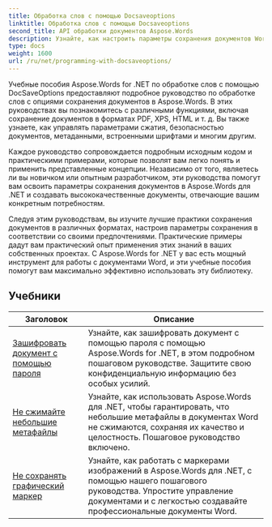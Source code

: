 ```yaml
---
title: Обработка слов с помощью Docsaveoptions
linktitle: Обработка слов с помощью Docsaveoptions
second_title: API обработки документов Aspose.Words
description: Узнайте, как настроить параметры сохранения документов Word с помощью Aspose.Words для .NET. В учебных пособиях вы познакомитесь с различными доступными опциями, такими как формат файла, сжатие, защита паролем.
type: docs
weight: 1600
url: /ru/net/programming-with-docsaveoptions/
---
```

Учебные пособия Aspose.Words for .NET по обработке слов с помощью DocSaveOptions предоставляют подробное руководство по обработке слов с опциями сохранения документов в Aspose.Words. В этих руководствах вы познакомитесь с различными функциями, включая сохранение документов в форматах PDF, XPS, HTML и т. д. Вы также узнаете, как управлять параметрами сжатия, безопасностью документов, метаданными, встроенными шрифтами и многим другим.

Каждое руководство сопровождается подробным исходным кодом и практическими примерами, которые позволят вам легко понять и применить представленные концепции. Независимо от того, являетесь ли вы новичком или опытным разработчиком, эти руководства помогут вам освоить параметры сохранения документов в Aspose.Words для .NET и создавать высококачественные документы, отвечающие вашим конкретным потребностям.

Следуя этим руководствам, вы изучите лучшие практики сохранения документов в различных форматах, настроив параметры сохранения в соответствии со своими предпочтениями. Практические примеры дадут вам практический опыт применения этих знаний в ваших собственных проектах. С Aspose.Words for .NET у вас есть мощный инструмент для работы с документами Word, и эти учебные пособия помогут вам максимально эффективно использовать эту библиотеку.

 ## Учебники
| Заголовок | Описание |
| --- | --- |
| [Зашифровать документ с помощью пароля](./encrypt-document-with-password/) | Узнайте, как зашифровать документ с помощью пароля с помощью Aspose.Words for .NET, в этом подробном пошаговом руководстве. Защитите свою конфиденциальную информацию без особых усилий. |
| [Не сжимайте небольшие метафайлы](./do-not-compress-small-metafiles/) | Узнайте, как использовать Aspose.Words для .NET, чтобы гарантировать, что небольшие метафайлы в документах Word не сжимаются, сохраняя их качество и целостность. Пошаговое руководство включено. |
| [Не сохранять графический маркер](./do-not-save-picture-bullet/) | Узнайте, как работать с маркерами изображений в Aspose.Words для .NET, с помощью нашего пошагового руководства. Упростите управление документами и с легкостью создавайте профессиональные документы Word. |